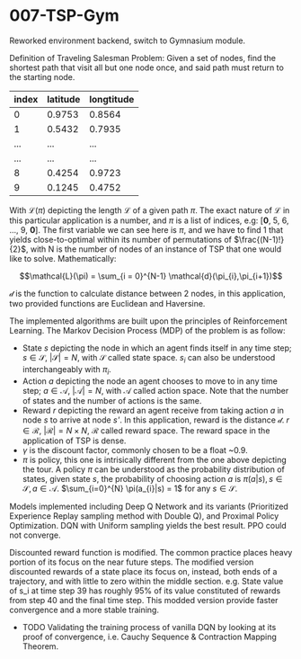 # 007-TSP-Gym
Reworked environment backend, switch to Gymnasium module.

Definition of Traveling Salesman Problem: Given a set of nodes, find the shortest path that visit all but one node once, and said path must return to the starting node. 

| index  | latitude | longtitude | 
| ------------- | ------------- | ------------- |
| 0  | 0.9753  | 0.8564 |
| 1  | 0.5432  | 0.7935 |
| ...  | ...  | ... |
| ...  | ...  | ... |
| 8  | 0.4254  | 0.9723 |
| 9  | 0.1245  | 0.4752 |

With $\mathcal{L}(\pi)$ depicting the length $\mathcal{L}$ of a given path $\pi$. The exact nature of $\mathcal{L}$ in this particular application is a number, and $\pi$ is a list of indices, e.g: [**0**, 5, 6, ..., 9, **0**]. The first variable we can see here is $\pi$, and we have to find 1 that yields close-to-optimal within its number of permutations of $\frac{(N-1)!}{2}$, with N is the number of nodes of an instance of TSP that one would like to solve. Mathematically:

$$\mathcal{L}(\pi) = \sum_{i = 0}^{N-1} \mathcal{d}(\pi_{i},\pi_{i+1})$$

$\mathcal{d}$ is the function to calculate distance between 2 nodes, in this application, two provided functions are Euclidean and Haversine.

The implemented algorithms are built upon the principles of Reinforcement Learning. The Markov Decision Process (MDP) of the problem is as follow:
- State *s* depicting the node in which an agent finds itself in any time step; $s \in \mathcal{S}$, $|\mathcal{S}|=N$, with $\mathcal{S}$ called state space. $s_{i}$ can also be understood interchangeably with $\pi_{i}$.
- Action *a* depicting the node an agent chooses to move to in any time step; $a \in \mathcal{A}$, $|\mathcal{A}|=N$, with $\mathcal{A}$ called action space. Note that the number of states and the number of actions is the same.
- Reward *r* depicting the reward an agent receive from taking action *a* in node *s* to arrive at node *s'*. In this application, reward is the distance $\mathcal{d}$.  $r \in \mathcal{R}$, $|\mathcal{R}|=N \times N$, $\mathcal{R}$ called reward space. The reward space in the application of TSP is dense.
- $\gamma$ is the discount factor, commonly chosen to be a float ~0.9.
- $\pi$ is policy, this one is intrisically different from the one above depicting the tour. A policy $\pi$ can be understood as the probability distribution of states, given state *s*, the probability of choosing action *a* is $\pi(a|s), s \in \mathcal{S}, a \in \mathcal{A}$. $\sum_{i=0}^{N} \pi(a_{i}|s) = 1$ for any $s \in \mathcal{S}$.

Models implemented including Deep Q Network and its variants (Prioritized Experience Replay sampling method with Double Q), and Proximal Policy Optimization.
DQN with Uniform sampling yields the best result. PPO could not converge.

Discounted reward function is modified. The common practice places heavy portion of its focus on the near future steps. The modified version discounted rewards of a state place its focus on, instead, both ends of a trajectory, and with little to zero within the middle section.
e.g. State value of s_i at time step 39 has roughly 95% of its value constituted of rewards from step 40 and the final time step.
This modded version provide faster convergence and a more stable training.

* TODO
  Validating the training process of vanilla DQN by looking at its proof of convergence, i.e. Cauchy Sequence & Contraction Mapping Theorem.
